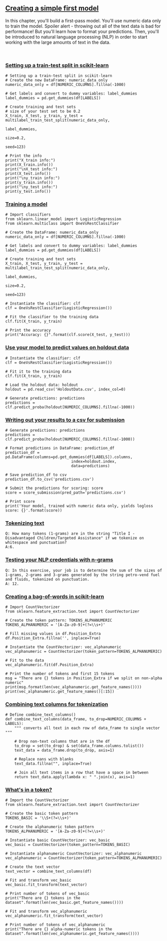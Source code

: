 ## [Creating a simple first model](https://campus.datacamp.com/courses/case-study-school-budgeting-with-machine-learning-in-python/creating-a-simple-first-model)

In this chapter, you'll build a first-pass model. You'll use numeric data only to train the model. Spoiler alert - throwing out all of the text data is bad for performance! But you'll learn how to format your predictions. Then, you'll be introduced to natural language processing (NLP) in order to start working with the large amounts of text in the data.

<br>

### [Setting up a train-test split in scikit-learn](https://campus.datacamp.com/courses/case-study-school-budgeting-with-machine-learning-in-python/creating-a-simple-first-model?ex=2)

```
# Setting up a train-test split in scikit-learn
# Create the new DataFrame: numeric_data_only
numeric_data_only = df[NUMERIC_COLUMNS].fillna(-1000)

# Get labels and convert to dummy variables: label_dummies
label_dummies = pd.get_dummies(df[LABELS])

# Create training and test sets
# size of your test set to be 0.2
X_train, X_test, y_train, y_test = multilabel_train_test_split(numeric_data_only,
                                                               label_dummies,
                                                               size=0.2, 
                                                               seed=123)

# Print the info
print("X_train info:")
print(X_train.info())
print("\nX_test info:")  
print(X_test.info())
print("\ny_train info:")  
print(y_train.info())
print("\ny_test info:")  
print(y_test.info())
```

### [Training a model](https://campus.datacamp.com/courses/case-study-school-budgeting-with-machine-learning-in-python/creating-a-simple-first-model?ex=3)

```
# Import classifiers
from sklearn.linear_model import LogisticRegression
from sklearn.multiclass import OneVsRestClassifier

# Create the DataFrame: numeric_data_only
numeric_data_only = df[NUMERIC_COLUMNS].fillna(-1000)

# Get labels and convert to dummy variables: label_dummies
label_dummies = pd.get_dummies(df[LABELS])

# Create training and test sets
X_train, X_test, y_train, y_test = multilabel_train_test_split(numeric_data_only,
                                                               label_dummies,
                                                               size=0.2, 
                                                               seed=123)

# Instantiate the classifier: clf
clf = OneVsRestClassifier(LogisticRegression())

# Fit the classifier to the training data
clf.fit(X_train, y_train)

# Print the accuracy
print("Accuracy: {}".format(clf.score(X_test, y_test)))
```

### [Use your model to predict values on holdout data](https://campus.datacamp.com/courses/case-study-school-budgeting-with-machine-learning-in-python/creating-a-simple-first-model?ex=5)

```
# Instantiate the classifier: clf
clf = OneVsRestClassifier(LogisticRegression())

# Fit it to the training data
clf.fit(X_train, y_train)

# Load the holdout data: holdout
holdout = pd.read_csv('HoldoutData.csv', index_col=0)

# Generate predictions: predictions
predictions = clf.predict_proba(holdout[NUMERIC_COLUMNS].fillna(-1000))
```

### [Writing out your results to a csv for submission](https://campus.datacamp.com/courses/case-study-school-budgeting-with-machine-learning-in-python/creating-a-simple-first-model?ex=6)

```
# Generate predictions: predictions
predictions = clf.predict_proba(holdout[NUMERIC_COLUMNS].fillna(-1000))

# Format predictions in DataFrame: prediction_df
prediction_df = pd.DataFrame(columns=pd.get_dummies(df[LABELS]).columns,
                             index=holdout.index,
                             data=predictions)

# Save prediction_df to csv
prediction_df.to_csv('predictions.csv')

# Submit the predictions for scoring: score
score = score_submission(pred_path='predictions.csv')

# Print score
print('Your model, trained with numeric data only, yields logloss score: {}'.format(score))
```

### [Tokenizing text](https://campus.datacamp.com/courses/case-study-school-budgeting-with-machine-learning-in-python/creating-a-simple-first-model?ex=8)

```
Q: How many tokens (1-grams) are in the string "Title I - Disadvantaged Children/Targeted Assistance" if we tokenize on whitespace and punctuation?
A:6.
```

### [Testing your NLP credentials with n-grams](https://campus.datacamp.com/courses/case-study-school-budgeting-with-machine-learning-in-python/creating-a-simple-first-model?ex=9)

```
Q: In this exercise, your job is to determine the sum of the sizes of 1-grams, 2-grams and 3-grams generated by the string petro-vend fuel and fluids, tokenized on punctuation.
A: 12.
```

### [Creating a bag-of-words in scikit-learn](https://campus.datacamp.com/courses/case-study-school-budgeting-with-machine-learning-in-python/creating-a-simple-first-model?ex=11)

```
# Import CountVectorizer
from sklearn.feature_extraction.text import CountVectorizer

# Create the token pattern: TOKENS_ALPHANUMERIC
TOKENS_ALPHANUMERIC = '[A-Za-z0-9]+(?=\\s+)'

# Fill missing values in df.Position_Extra
df.Position_Extra.fillna('', inplace=True)

# Instantiate the CountVectorizer: vec_alphanumeric
vec_alphanumeric = CountVectorizer(token_pattern=TOKENS_ALPHANUMERIC)

# Fit to the data
vec_alphanumeric.fit(df.Position_Extra)

# Print the number of tokens and first 15 tokens
msg = "There are {} tokens in Position_Extra if we split on non-alpha numeric"
print(msg.format(len(vec_alphanumeric.get_feature_names())))
print(vec_alphanumeric.get_feature_names()[:15])
```

### [Combining text columns for tokenization](https://campus.datacamp.com/courses/case-study-school-budgeting-with-machine-learning-in-python/creating-a-simple-first-model?ex=12)

```
# Define combine_text_columns()
def combine_text_columns(data_frame, to_drop=NUMERIC_COLUMNS + LABELS):
    """ converts all text in each row of data_frame to single vector """
    
    # Drop non-text columns that are in the df
    to_drop = set(to_drop) & set(data_frame.columns.tolist())
    text_data = data_frame.drop(to_drop, axis=1)
    
    # Replace nans with blanks
    text_data.fillna("", inplace=True)
    
    # Join all text items in a row that have a space in between
    return text_data.apply(lambda x: " ".join(x), axis=1)
```

### [What's in a token?](https://campus.datacamp.com/courses/case-study-school-budgeting-with-machine-learning-in-python/creating-a-simple-first-model?ex=13)

```
# Import the CountVectorizer
from sklearn.feature_extraction.text import CountVectorizer

# Create the basic token pattern
TOKENS_BASIC = '\\S+(?=\\s+)'

# Create the alphanumeric token pattern
TOKENS_ALPHANUMERIC = '[A-Za-z0-9]+(?=\\s+)'

# Instantiate basic CountVectorizer: vec_basic
vec_basic = CountVectorizer(token_pattern=TOKENS_BASIC)

# Instantiate alphanumeric CountVectorizer: vec_alphanumeric
vec_alphanumeric = CountVectorizer(token_pattern=TOKENS_ALPHANUMERIC)

# Create the text vector
text_vector = combine_text_columns(df)

# Fit and transform vec_basic
vec_basic.fit_transform(text_vector)

# Print number of tokens of vec_basic
print("There are {} tokens in the dataset".format(len(vec_basic.get_feature_names())))

# Fit and transform vec_alphanumeric
vec_alphanumeric.fit_transform(text_vector)

# Print number of tokens of vec_alphanumeric
print("There are {} alpha-numeric tokens in the dataset".format(len(vec_alphanumeric.get_feature_names())))
```